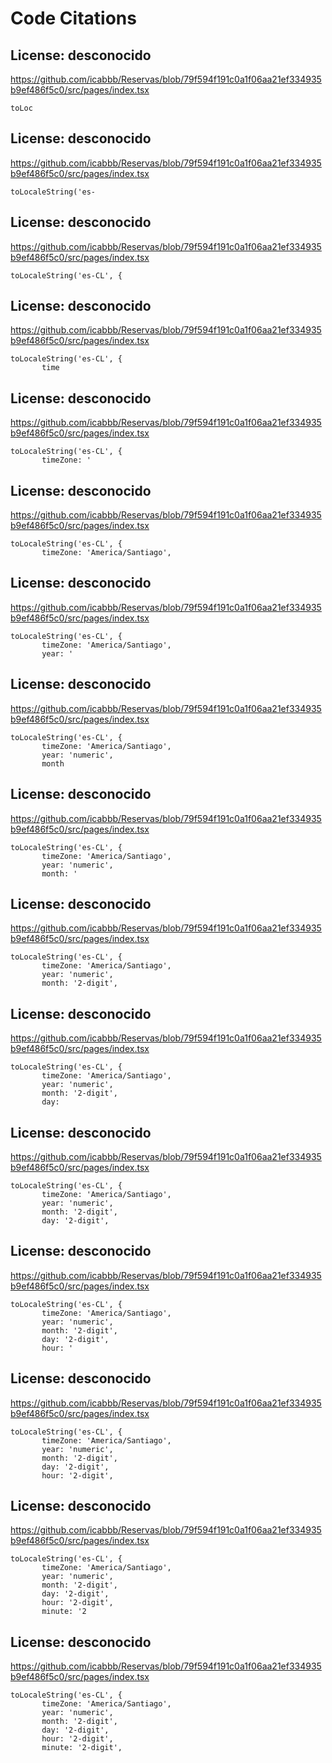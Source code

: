 # Code Citations

## License: desconocido
https://github.com/icabbb/Reservas/blob/79f594f191c0a1f06aa21ef334935b9ef486f5c0/src/pages/index.tsx

```
toLoc
```


## License: desconocido
https://github.com/icabbb/Reservas/blob/79f594f191c0a1f06aa21ef334935b9ef486f5c0/src/pages/index.tsx

```
toLocaleString('es-
```


## License: desconocido
https://github.com/icabbb/Reservas/blob/79f594f191c0a1f06aa21ef334935b9ef486f5c0/src/pages/index.tsx

```
toLocaleString('es-CL', {
```


## License: desconocido
https://github.com/icabbb/Reservas/blob/79f594f191c0a1f06aa21ef334935b9ef486f5c0/src/pages/index.tsx

```
toLocaleString('es-CL', {
       time
```


## License: desconocido
https://github.com/icabbb/Reservas/blob/79f594f191c0a1f06aa21ef334935b9ef486f5c0/src/pages/index.tsx

```
toLocaleString('es-CL', {
       timeZone: '
```


## License: desconocido
https://github.com/icabbb/Reservas/blob/79f594f191c0a1f06aa21ef334935b9ef486f5c0/src/pages/index.tsx

```
toLocaleString('es-CL', {
       timeZone: 'America/Santiago',
```


## License: desconocido
https://github.com/icabbb/Reservas/blob/79f594f191c0a1f06aa21ef334935b9ef486f5c0/src/pages/index.tsx

```
toLocaleString('es-CL', {
       timeZone: 'America/Santiago',
       year: '
```


## License: desconocido
https://github.com/icabbb/Reservas/blob/79f594f191c0a1f06aa21ef334935b9ef486f5c0/src/pages/index.tsx

```
toLocaleString('es-CL', {
       timeZone: 'America/Santiago',
       year: 'numeric',
       month
```


## License: desconocido
https://github.com/icabbb/Reservas/blob/79f594f191c0a1f06aa21ef334935b9ef486f5c0/src/pages/index.tsx

```
toLocaleString('es-CL', {
       timeZone: 'America/Santiago',
       year: 'numeric',
       month: '
```


## License: desconocido
https://github.com/icabbb/Reservas/blob/79f594f191c0a1f06aa21ef334935b9ef486f5c0/src/pages/index.tsx

```
toLocaleString('es-CL', {
       timeZone: 'America/Santiago',
       year: 'numeric',
       month: '2-digit',
```


## License: desconocido
https://github.com/icabbb/Reservas/blob/79f594f191c0a1f06aa21ef334935b9ef486f5c0/src/pages/index.tsx

```
toLocaleString('es-CL', {
       timeZone: 'America/Santiago',
       year: 'numeric',
       month: '2-digit', 
       day:
```


## License: desconocido
https://github.com/icabbb/Reservas/blob/79f594f191c0a1f06aa21ef334935b9ef486f5c0/src/pages/index.tsx

```
toLocaleString('es-CL', {
       timeZone: 'America/Santiago',
       year: 'numeric',
       month: '2-digit', 
       day: '2-digit',
```


## License: desconocido
https://github.com/icabbb/Reservas/blob/79f594f191c0a1f06aa21ef334935b9ef486f5c0/src/pages/index.tsx

```
toLocaleString('es-CL', {
       timeZone: 'America/Santiago',
       year: 'numeric',
       month: '2-digit', 
       day: '2-digit',
       hour: '
```


## License: desconocido
https://github.com/icabbb/Reservas/blob/79f594f191c0a1f06aa21ef334935b9ef486f5c0/src/pages/index.tsx

```
toLocaleString('es-CL', {
       timeZone: 'America/Santiago',
       year: 'numeric',
       month: '2-digit', 
       day: '2-digit',
       hour: '2-digit',
```


## License: desconocido
https://github.com/icabbb/Reservas/blob/79f594f191c0a1f06aa21ef334935b9ef486f5c0/src/pages/index.tsx

```
toLocaleString('es-CL', {
       timeZone: 'America/Santiago',
       year: 'numeric',
       month: '2-digit', 
       day: '2-digit',
       hour: '2-digit',
       minute: '2
```


## License: desconocido
https://github.com/icabbb/Reservas/blob/79f594f191c0a1f06aa21ef334935b9ef486f5c0/src/pages/index.tsx

```
toLocaleString('es-CL', {
       timeZone: 'America/Santiago',
       year: 'numeric',
       month: '2-digit', 
       day: '2-digit',
       hour: '2-digit',
       minute: '2-digit',
```

